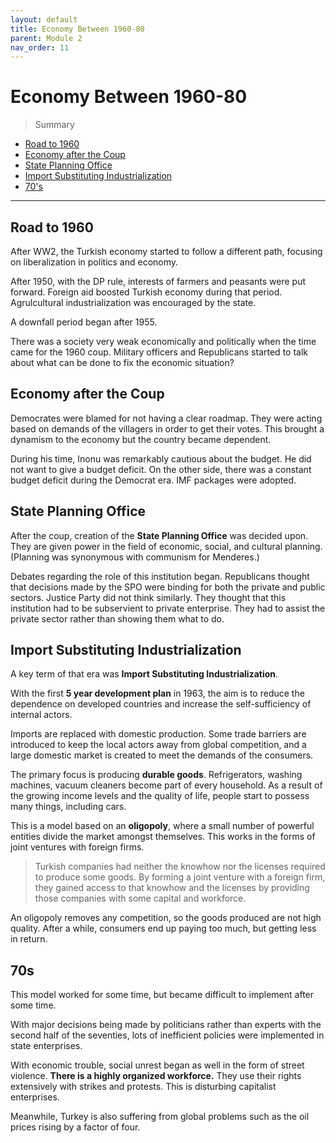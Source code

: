 ```yaml
---
layout: default
title: Economy Between 1960-80
parent: Module 2
nav_order: 11
---
```


# Economy Between 1960-80

> Summary

* [Road to 1960](#road-to-1960)
* [Economy after the Coup](#economy-after-coup)
* [State Planning Office](#state-planning-office)
* [Import Substituting Industrialization](#import-substituting-industrialization)
* [70's](#70s)

---

## Road to 1960

After WW2, the Turkish economy started to follow a different path, focusing on liberalization in politics and economy.

After 1950, with the DP rule, interests of farmers and peasants were put forward. Foreign aid boosted Turkish economy during that period. Agrulcultural industrialization was encouraged by the state.

A downfall period began after 1955. 

There was a society very weak economically and politically when the time came for the 1960 coup. Military officers and Republicans started to talk about what can be done to fix the economic situation?

## Economy after the Coup

Democrates were blamed for not having a clear roadmap. They were acting based on demands of the villagers in order to get their votes. This brought a dynamism to the economy but the country became dependent.

During his time, Inonu was remarkably cautious about the budget. He did not want to give a budget deficit. On the other side, there was a constant budget deficit during the Democrat era. IMF packages were adopted.

## State Planning Office

After the coup, creation of the **State Planning Office** was decided upon. They are given power in the field of economic, social, and cultural planning. (Planning was synonymous with communism for Menderes.)

Debates regarding the role of this institution began. Republicans thought that decisions made by the SPO were binding for both the private and public sectors. Justice Party did not think similarly. They thought that this institution had to be subservient to private enterprise. They had to assist the private sector rather than showing them what to do. 

## Import Substituting Industrialization

A key term of that era was **Import Substituting Industrialization**.

With the first **5 year development plan** in 1963, the aim is to reduce the dependence on developed countries and increase the self-sufficiency of internal actors. 

Imports are replaced with domestic production. Some trade barriers are introduced to keep the local actors away from global competition, and a large domestic market is created to meet the demands of the consumers.

The primary focus is producing **durable goods**. Refrigerators, washing machines, vacuum cleaners become part of every household. As a result of the growing income levels and the quality of life, people start to possess many things, including cars.

This is a model based on an **oligopoly**, where a small number of powerful entities divide the market amongst themselves. This works in the forms of joint ventures with foreign firms.
> Turkish companies had neither the knowhow nor the licenses required to produce some goods. 
> By forming a joint venture with a foreign firm, they gained access to that knowhow and the licenses by providing those companies with some capital and workforce.

An oligopoly removes any competition, so the goods produced are not high quality. After a while, consumers end up paying too much, but getting less in return.

## 70s

This model worked for some time, but became difficult to implement after some time. 

With major decisions being made by politicians rather than experts with the second half of the seventies, lots of inefficient policies were implemented in state enterprises.

With economic trouble, social unrest began as well in the form of street violence. **There is a highly organized workforce.** They use their rights extensively with strikes and protests. This is disturbing capitalist enterprises. 

Meanwhile, Turkey is also suffering from global problems such as the oil prices rising by a factor of four.














